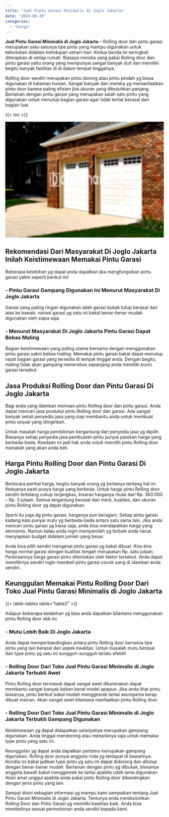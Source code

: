 ```yaml
---
title: "Jual Pintu Garasi Minimalis di Joglo Jakarta"
date: "2024-08-30"
categories: 
  - "harga"
---
```


**Jual Pintu Garasi Minimalis di Joglo Jakarta** – Rolling door dan pintu garasi merupakan satu-satunya tipe pintu yang mampu digunakan untuk kebutuhan didalam kehidupan sehari-hari. Kedua benda ini seringkali diterapkan di setiap rumah. Biasaya mereka yang pakai Rolling door dan pintu garasi yaitu orang yang mempunyai sangat banyak duit dan memiliki begitu banyak fasilitas di di dalam tempat tinggalnya.

Rolling door sendiri merupakan pintu dorong atau pintu pindah yg biasa digunakan di halaman hunian. Sangat banyak dari mereka yg memanfaatkan pintu door karena paling efisien jika ukuran yang dibutuhkan panjang. Berlainan dengan pintu garasi yang merupakan salah satu pintu yang digunakan untuk menutup bagian garasi agar tidak terliat berasal dari bagian luar.

{{< toc >}}

![Jual Pintu Garasi Minimalis di Joglo Jakarta](/images/pintu-garasi-02.png)

## Rekomendasi Dari Masyarakat Di Joglo Jakarta Inilah Keistimewaan Memakai Pintu Garasi

Beberapa kelebihan yg dapat anda dapatkan jika mengfungsikan pintu garasi yakni seperti berikut ini!

### \- Pintu Garasi Gampang Digunakan Ini Menurut Masyarakat Di Joglo Jakarta

Garasi yang paling ringan digunakan ialah garasi bukak tutup berasal dari atas ke bawah. variasi garasi yg satu ini bakal benar-benar mudah digunakan oleh siapa saja.

### \- Menurut Masyarakat Di Joglo Jakarta Pintu Garasi Dapat Bebas Maling

Bagian keistimewaan yang paling utama bersama dengan menggunakan pintu garasi yakni bebas maling. Memakai pintu garasi bakal dapat menutup rapat bagian garasi yang tersedia di tempat tinggal anda. Dengan begitu, maling tidak akan gampang menerobos sepanjang anda memiliki kunci garasi tersebut.

## Jasa Produksi Rolling Door dan Pintu Garasi Di Joglo Jakarta

Bagi anda yang idamkan memsan pintu Rolling door dan pintu garasi. Anda dapat mencari jasa produksi pintu Rolling door dan garasi. Ada sangat banyak sekali penyedia jasa yang siap membantu anda untuk membuat pintu sesuai yang diinginkan.

Untuk masalah harga pembikinan bergantung dari penyedia jasa yg dipilih. Biasanya setiap penyedia jasa pembuatan pintu punyai patokan harga yang berbeda-beda. Keadaan ini jadi hak anda untuk memilih pintu Rolling door manakah yang akan anda beli.

## Harga Pintu Rolling Door dan Pintu Garasi Di Joglo Jakarta

Berbicara perihal harga, begitu banyak orang yg bertanya tentang hal ini. Keduanya pasti punya harga yang berbeda. Untuk harga pintu Rolling door sendiri terbilang cukup terjangkau, kisaran harganya mulai dari Rp. 360.000 – Rp. 3 jutaan. Semua tergantung berasal dari merk, kualitas, dan ukuran pintu Rolling door yg dapat digunakan.

Sperti itu juga dg pintu garasi, harganya pun beragam. Setiap pintu garasi kadang kala punyai mutu yg berbeda-beda antara satu sama lain. Jika anda mencari pintu garasi yg biasa saja, anda bisa mendapatkan harga yang ekonomis. Namun kalau anda ingin memperoleh yg terbaik anda harus menyiapkan budget didalam jumlah yang besar.

Anda bisa pilih sendiri mengenai pintu garasi yg bakal dibuat. Kira-kira harga normal garasi dengan kualitas tengah merupakan Rp. satu jutaan. Perkiraannya harga garasi pintu ditentukan oleh faktor tersebut. Anda dapat memilihnya sendiri ingin membeli pintu garasi cocok yang di idamkan anda sendiri.

## Keunggulan Memakai Pintu Rolling Door Dari Toko Jual Pintu Garasi Minimalis di Joglo Jakarta

{{< table-tables table="table2" >}}

Adapun beberapa kelebihan yg bisa anda dapatkan bilamana menggunakan pintu Rolling door sbb ini.

### \- Mutu Lebih Baik Di Joglo Jakarta

Anda dapat memperbandingkan antara pintu Rolling door bersama tipe pintu yang lain berasal dari aspek kwalitas. Untuk masalah mutu berasal dari type pintu yg satu ini sungguh-sungguh terlalu efektif.

### \- Rolling Door Dari Toko Jual Pintu Garasi Minimalis di Joglo Jakarta Terbukti Awet

Pintu Rolling door termasuk dapat sangat awet dikarenakan dapat membantu sangat banyak beban berat model apapun. Jika anda lihat pintu biasanya, pintu berikut bakal mudah menggesrek lantai seumpama kerap dibuat mainan. Akan sangat awet bilamana manfaatkan pintu Rolling door.

### \- Rolling Door Dari Toko Jual Pintu Garasi Minimalis di Joglo Jakarta Terbukti Gampang Digunakan

Keistimewaan yg dapat didapatkan selanjutnya merupakan gampang digunakan. Anda tinggal mendorong atau menariknya saja untuk memakai type pintu yang satu ini.

Keunggulan yg dapat anda dapatkan pertama merupakan gampang digunakan. Rolling door punyai anggota roda yg terdapat di bawahnya. Kondisi ini bakal jadikan type pintu yg satu ini dapat didorong dan ditutup dengan benar-benar mudah. Berlainan dengan pintu yg dibukak, biasanya anggota bawah bakal menggesrek ke lantai apabila udah lama digunakan. Akan amat unggul apabila anda pakai pintu Rolling door dibandingkan dengan jenis pintu yang lain.

Sampai disini sebagian informasi yg mampu kami sampaikan tentang Jual Pintu Garasi Minimalis di Joglo Jakarta. Tentunya anda membutuhkan Rolling Door dan Pintu Garasi yg memiliki kwalitas baik. Anda bisa membelinya sesuai permohonan anda sendiri kepada kami.
